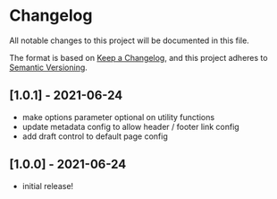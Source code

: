 # Changelog

All notable changes to this project will be documented in this file.

The format is based on [Keep a Changelog](https://keepachangelog.com/en/1.0.0/),
and this project adheres to [Semantic Versioning](https://semver.org/spec/v2.0.0.html).

## [1.0.1] - 2021-06-24

- make options parameter optional on utility functions
- update metadata config to allow header / footer link config
- add draft control to default page config

## [1.0.0] - 2021-06-24

- initial release!
